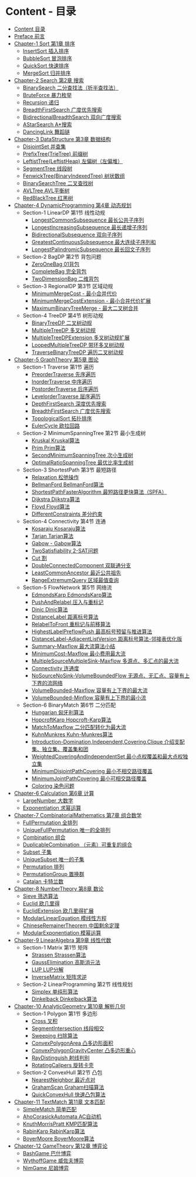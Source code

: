 # Content - 目录

* [Content 目录](SUMMARY.md)
* [Preface 前言](docs/Preface/README.md)
* [Chapter-1 Sort 第1章 排序](docs/Sort/README.md)
    * [InsertSort 插入排序](docs/Sort/InsertSort/README.md)
    * [BubbleSort 冒泡排序](docs/Sort/BubbleSort/README.md)
    * [QuickSort 快速排序](docs/Sort/QuickSort/README.md)
    * [MergeSort 归并排序](docs/Sort/MergeSort/README.md)
* [Chapter-2 Search 第2章 搜索](docs/Search/README.md)
    * [BinarySearch 二分查找法（折半查找法）](docs/Search/BinarySearch/README.md)
    * [BruteForce 暴力枚举](docs/Search/BruteForce/README.md)
    * [Recursion 递归](docs/Search/Recursion/README.md)
    * [BreadthFirstSearch 广度优先搜索](docs/Search/BreadthFirstSearch/README.md)
    * [BidirectionalBreadthSearch 双向广度搜索](docs/Search/BidirectionalBreadthSearch/README.md)
    * [AStarSearch A\*搜索](docs/Search/AStarSearch/README.md)
    * [DancingLink 舞蹈链](docs/Search/DancingLink/README.md)
* [Chapter-3 DataStructure 第3章 数据结构](docs/DataStructure/README.md)
    * [DisjointSet 并查集](docs/DataStructure/DisjointSet/README.md)
    * [PrefixTree(TrieTree) 前缀树](docs/DataStructure/PrefixTree/README.md)
    * [LeftistTree(LeftistHeap) 左偏树（左偏堆）](docs/DataStructure/LeftistTree/README.md)
    * [SegmentTree 线段树](docs/DataStructure/SegmentTree/README.md)
    * [FenwickTree(BinaryIndexedTree) 树状数组](docs/DataStructure/FenwickTree/README.md)
    * [BinarySearchTree 二叉查找树](docs/DataStructure/BinarySearchTree/README.md)
    * [AVLTree AVL平衡树](docs/DataStructure/AVLTree/README.md)
    * [RedBlackTree 红黑树](docs/DataStructure/RedBlackTree/README.md)
* [Chapter-4 DynamicProgramming 第4章 动态规划](docs/DynamicProgramming/README.md)
    * Section-1 LinearDP 第1节 线性动规
        * [LongestCommonSubsequence 最长公共子序列](docs/DynamicProgramming/LinearDP/LongestCommonSubsequence/)
        * [LongestIncreasingSubsequence 最长递增子序列](docs/DynamicProgramming/LinearDP/LongestIncreasingSubsequence/)
        * [BidirectionalSubsequence 双向子序列](docs/DynamicProgramming/LinearDP/BidirectionalSubsequence/)
        * [GreatestContinuousSubsequence 最大连续子序列和](docs/DynamicProgramming/LinearDP/GreatestContinuousSubsequence/)
        * [LongestPalindromicSubsequence 最长回文子序列](docs/DynamicProgramming/LinearDP/LongestPalindromicSubsequence/)
    * Section-2 BagDP 第2节 背包问题
        * [ZeroOneBag 01背包](docs/DynamicProgramming/BagDP/ZeroOneBag/README.md)
        * [CompleteBag 完全背包](docs/DynamicProgramming/BagDP/CompleteBag/README.md)
        * [TwoDimensionBag 二维背包](docs/DynamicProgramming/BagDP/TwoDimensionBag/README.md)
    * Section-3 RegionalDP 第3节 区域动规
        * [MinimumMergeCost - 最小合并代价](docs/DynamicProgramming/RegionalDP/MinimumMergeCost/README.md)
        * [MinimumMergeCostExtension - 最小合并代价扩展](docs/DynamicProgramming/RegionalDP/MinimumMergeCostExtension/README.md)
        * [MaximumBinaryTreeMerge - 最大二叉树合并](docs/DynamicProgramming/RegionalDP/MaximumBinaryTreeMerge/README.md)
    * Section-4 TreeDP 第4节 树形动规
        * [BinaryTreeDP 二叉树动规](docs/DynamicProgramming/TreeDP/BinaryTreeDP/README.md)
        * [MultipleTreeDP 多叉树动规](docs/DynamicProgramming/TreeDP/MultipleTreeDP/README.md)
        * [MultipleTreeDPExtension 多叉树动规扩展](docs/DynamicProgramming/TreeDP/MultipleTreeDPExtension/README.md)
        * [LoopedMultipleTreeDP 带环多叉树动规](docs/DynamicProgramming/TreeDP/LoopedMultipleTreeDP/README.md)
        * [TraverseBinaryTreeDP 遍历二叉树动规](docs/DynamicProgramming/TreeDP/TraverseBinaryTreeDP/README.md)
* [Chapter-5 GraphTheory 第5章 图论](docs/GraphTheory/README.md)
    * Section-1 Traverse 第1节 遍历
        * [PreorderTraverse 先序遍历](docs/GraphTheory/Traverse/PreorderTraverse/README.md)
        * [InorderTraverse 中序遍历](docs/GraphTheory/Traverse/InorderTraverse/README.md)
        * [PostorderTraverse 后序遍历](docs/GraphTheory/Traverse/PostorderTraverse/README.md)
        * [LevelorderTraverse 层序遍历](docs/GraphTheory/Traverse/LevelorderTraverse/README.md)
        * [DepthFirstSearch 深度优先搜索](docs/GraphTheory/Traverse/DepthFirstSearch/README.md)
        * [BreadthFirstSearch 广度优先搜索](docs/GraphTheory/Traverse/BreadthFirstSearch/README.md)
        * [TopologicalSort 拓扑排序](docs/GraphTheory/Traverse/TopologicalSort/README.md)
        * [EulerCycle 欧拉回路](docs/GraphTheory/Traverse/EulerCycle/README.md)
    * Section-2 MinimumSpanningTree 第2节 最小生成树
        * [Kruskal Kruskal算法](docs/GraphTheory/MinimumSpanningTree/Kruskal/README.md)
        * [Prim Prim算法](docs/GraphTheory/MinimumSpanningTree/Prim/README.md)
        * [SecondMinimumSpanningTree 次小生成树](docs/GraphTheory/MinimumSpanningTree/SecondMinimumSpanningTree/README.md)
        * [OptimalRatioSpanningTree 最优比率生成树](docs/GraphTheory/MinimumSpanningTree/OptimalRatioSpanningTree/README.md)
    * Section-3 ShortestPath 第3节 最短路径
        * [Relaxation 松弛操作](docs/GraphTheory/ShortestPath/Relaxation/README.md)
        * [BellmanFord BellmanFord算法](docs/GraphTheory/ShortestPath/BellmanFord/README.md)
        * [ShortestPathFasterAlgorithm 最短路径更快算法（SPFA）](docs/GraphTheory/ShortestPath/ShortestPathFasterAlgorithm/README.md)
        * [Dijkstra Dijkstra算法](docs/GraphTheory/ShortestPath/Dijkstra/README.md)
        * [Floyd Floyd算法](docs/GraphTheory/ShortestPath/Floyd/README.md)
        * [DifferentConstraints 差分约束](docs/GraphTheory/ShortestPath/DifferentConstraints/README.md)
    * Section-4 Connectivity 第4节 连通
        * [Kosaraju Kosaraju算法](docs/GraphTheory/Connectivity/Kosaraju/README.md)
        * [Tarjan Tarjan算法](docs/GraphTheory/Connectivity/Tarjan/README.md)
        * [Gabow - Gabow算法](docs/GraphTheory/Connectivity/Gabow/README.md)
        * [TwoSatisfiability 2-SAT问题](docs/GraphTheory/Connectivity/TwoSatisfiability/README.md)
        * [Cut 割](docs/GraphTheory/Connectivity/Cut/README.md)
        * [DoubleConnectedComponent 双联通分支](docs/GraphTheory/Connectivity/DoubleConnectedComponent/README.md)
        * [LeastCommonAncestor 最近公共祖先](docs/GraphTheory/Connectivity/LeastCommonAncestor/README.md)
        * [RangeExtremumQuery 区域最值查询](docs/GraphTheory/Connectivity/RangeExtremumQuery/README.md)
    * Section-5 FlowNetwork 第5节 网络流
        * [EdmondsKarp EdmondsKarp算法](docs/GraphTheory/FlowNetwork/EdmondsKarp/README.md)
        * [PushAndRelabel 压入与重标记](docs/GraphTheory/FlowNetwork/PushAndRelabel/README.md)
        * [Dinic Dinic算法](docs/GraphTheory/FlowNetwork/Dinic/README.md)
        * [DistanceLabel 距离标号算法](docs/GraphTheory/FlowNetwork/DistanceLabel/README.md)
        * [RelabelToFront 重标记与前移算法](docs/GraphTheory/FlowNetwork/RelabelToFront/README.md)
        * [HighestLabelPreflowPush 最高标号预留与推进算法](docs/GraphTheory/FlowNetwork/HighestLabelPreflowPush/README.md)
        * [DistanceLabel-AdjacentListVersion 距离标号算法-邻接表优化版](docs/GraphTheory/FlowNetwork/DistanceLabel-AdjacentListVersion/README.md)
        * [Summary-Maxflow 最大流算法小结](docs/GraphTheory/FlowNetwork/Summary-Maxflow/README.md)
        * [MinimumCost-Maxflow 最小费用最大流](docs/GraphTheory/FlowNetwork/MinimumCost-Maxflow/README.md)
        * [MultipleSourceMultipleSink-Maxflow 多源点、多汇点的最大流](docs/GraphTheory/FlowNetwork/MultipleSourceMultipleSink-Maxflow/README.md)
        * [Connectivity 连通度](docs/GraphTheory/FlowNetwork/Connectivity/README.md)
        * [NoSourceNoSink-VolumeBoundedFlow 无源点、无汇点、容量有上下界的流网络](docs/GraphTheory/FlowNetwork/NoSourceNoSink-VolumeBoundedFlow/README.md)
        * [VolumeBounded-Maxflow 容量有上下界的最大流](docs/GraphTheory/FlowNetwork/VolumeBounded-Maxflow/README.md)
        * [VolumeBounded-Minflow 容量有上下界的最小流](docs/GraphTheory/FlowNetwork/VolumeBounded-Minflow/README.md)
    * Section-6 BinaryMatch 第6节 二分匹配
        * [Hungarian 匈牙利算法](docs/GraphTheory/BinaryMatch/Hungarian/README.md)
        * [HopcroftKarp Hopcroft-Karp算法](docs/GraphTheory/BinaryMatch/HopcroftKarp/README.md)
        * [MatchToMaxflow 二分匹配转化为最大流](docs/GraphTheory/BinaryMatch/MatchToMaxflow/README.md)
        * [KuhnMunkres Kuhn-Munkres算法](docs/GraphTheory/BinaryMatch/KuhnMunkres/README.md)
        * [Introduction-Domination,Independent,Covering,Clique 介绍支配集、独立集、覆盖集和团](docs/GraphTheory/BinaryMatch/Introduction-Domination_Independent_Covering_Clique/README.md)
        * [WeightedCoveringAndIndependentSet 最小点权覆盖和最大点权独立集](docs/GraphTheory/BinaryMatch/WeightedCoveringAndIndependentSet/README.md)
        * [MinimumDisjointPathCovering 最小不相交路径覆盖](docs/GraphTheory/BinaryMatch/MinimumDisjointPathCovering/README.md)
        * [MinimumJointPathCovering 最小可相交路径覆盖](docs/GraphTheory/BinaryMatch/MinimumJointPathCovering/README.md)
        * [Coloring 染色问题](docs/GraphTheory/BinaryMatch/Coloring/README.md)
* [Chapter-6 Calculation 第6章 计算](docs/Calculation/README.md)
    * [LargeNumber 大数字](docs/Calculation/LargeNumber/README.md)
    * [Exponentiation 求幂运算](docs/Calculation/Exponentiation/README.md)
* [Chapter-7 CombinatorialMathematics 第7章 组合数学](docs/CombinatorialMathematics/README.md)
    * [FullPermutation 全排列](docs/CombinatorialMathematics/FullPermutation/README.md)
    * [UniqueFullPermutation 唯一的全排列](docs/CombinatorialMathematics/UniqueFullPermutation/README.md)
    * [Combination 组合](docs/CombinatorialMathematics/Combination/README.md)
    * [DuplicableCombination （元素）可重复的组合](docs/CombinatorialMathematics/DuplicableCombination/README.md)
    * [Subset 子集](docs/CombinatorialMathematics/Subset/README.md)
    * [UniqueSubset 唯一的子集](docs/CombinatorialMathematics/UniqueSubset/README.md)
    * [Permutation 排列](docs/CombinatorialMathematics/Permutation/README.md)
    * [PermutationGroup 置换群](docs/CombinatorialMathematics/PermutationGroup/README.md)
    * [Catalan 卡特兰数](docs/CombinatorialMathematics/Catalan/README.md)
* [Chapter-8 NumberTheory 第8章 数论](docs/NumberTheory/README.md)
    * [Sieve 筛选算法](docs/NumberTheory/Sieve/README.md)
    * [Euclid 欧几里得](docs/NumberTheory/Euclid/README.md)
    * [EuclidExtension 欧几里得扩展](docs/NumberTheory/EuclidExtension/README.md)
    * [ModularLinearEquation 模线性方程](docs/NumberTheory/ModularLinearEquation/README.md)
    * [ChineseRemainerTheorem 中国剩余定理](docs/NumberTheory/ChineseRemainerTheorem/README.md)
    * [ModularExponentiation 模幂运算](docs/NumberTheory/ModularExponentiation/README.md)
* [Chapter-9 LinearAlgebra 第9章 线性代数](docs/LinearAlgebra/README.md)
    * Section-1 Matrix 第1节 矩阵
        * [Strassen Strassen算法](docs/LinearAlgebra/Matrix/Strassen/README.md)
        * [GaussElimination 高斯消元法](docs/LinearAlgebra/Matrix/GaussElimination/README.md)
        * [LUP LUP分解](docs/LinearAlgebra/Matrix/LUP/README.md)
        * [InverseMatrix 矩阵求逆](docs/LinearAlgebra/Matrix/InverseMatrix/README.md)
    * Section-2 LinearProgramming 第2节 线性规划
        * [Simplex 单纯形算法](docs/LinearAlgebra/LinearProgramming/Simplex/README.md)
        * [Dinkelback Dinkelback算法](docs/LinearAlgebra/LinearProgramming/Dinkelback/README.md)
* [Chapter-10 AnalyticGeometry 第10章 解析几何](docs/AnalyticGeometry/README.md)
    * Section-1 Polygon 第1节 多边形
        * [Cross 叉积](docs/AnalyticGeometry/Polygon/Cross/README.md)
        * [SegmentIntersection 线段相交](docs/AnalyticGeometry/Polygon/SegmentIntersection/README.md)
        * [Sweeping 扫除算法](docs/AnalyticGeometry/Polygon/Sweeping/README.md)
        * [ConvexPolygonArea 凸多边形面积](docs/AnalyticGeometry/Polygon/ConvexPolygonArea/README.md)
        * [ConvexPolygonGravityCenter 凸多边形重心](docs/AnalyticGeometry/Polygon/ConvexPolygonGravityCenter/README.md)
        * [RayDistinguish 射线判别](docs/AnalyticGeometry/Polygon/RayDistinguish/README.md)
        * [RotatingCalipers 旋转卡壳](docs/AnalyticGeometry/Polygon/RotatingCalipers/README.md)
    * Section-2 ConvexHull 第2节 凸包
        * [NearestNeighbor 最近点对](docs/AnalyticGeometry/ConvexHull/NearestNeighbor/README.md)
        * [GrahamScan Graham扫描算法](docs/AnalyticGeometry/ConvexHull/GrahamScan/README.md)
        * [QuickConvexHull 快速凸包算法](docs/AnalyticGeometry/ConvexHull/QuickConvexHull/README.md)
* [Chapter-11 TextMatch 第11章 文本匹配](docs/TextMatch/README.md)
    * [SimpleMatch 简单匹配](docs/TextMatch/SimpleMatch/README.md)
    * [AhoCorasickAutomata AC自动机](docs/TextMatch/AhoCorasickAutomata/README.md)
    * [KnuthMorrisPratt KMP匹配算法](docs/TextMatch/KnuthMorrisPratt/README.md)
    * [RabinKarp RabinKarp算法](docs/TextMatch/RabinKarp/README.md)
    * [BoyerMoore BoyerMoore算法](docs/TextMatch/BoyerMoore/README.md)
* [Chapter-12 GameTheory 第12章 博弈论](docs/GameTheory/README.md)
    * [BashGame 巴什博弈](docs/GameTheory/BashGame/README.md)
    * [WythoffGame 威佐夫博弈](docs/GameTheory/WythoffGame/README.md)
    * [NimGame 尼姆博弈](docs/GameTheory/NimGame/README.md)
